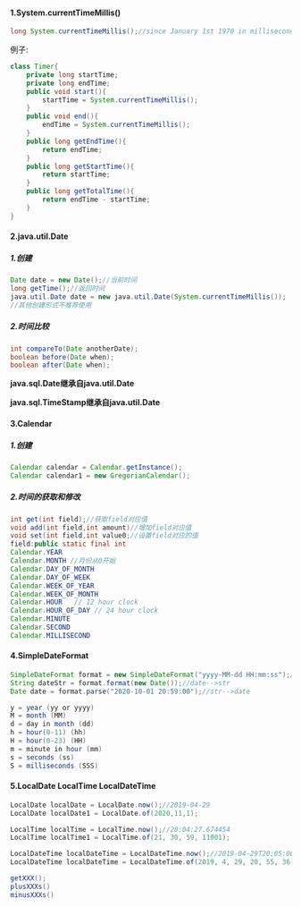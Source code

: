 #### 1.System.currentTimeMillis()

```java
long System.currentTimeMillis();//since January 1st 1970 in milliseconds//
```

例子:

```java
class Timer{
    private long startTime;
    private long endTime;
    public void start(){
        startTime = System.currentTimeMillis();
    }
    public void end(){
        endTime = System.currentTimeMillis();
    }
    public long getEndTime(){
        return endTime;
    }
    public long getStartTime(){
        return startTime;
    }
    public long getTotalTime(){
        return endTime - startTime;
    }
}
```

#### 2.java.util.Date

##### 1.创建

```java
Date date = new Date();//当前时间
long getTime();//返回时间
java.util.Date date = new java.util.Date(System.currentTimeMillis());
//其他创建形式不推荐使用
```

##### 2.时间比较

```java
int compareTo(Date anotherDate);
boolean before(Date when);
boolean after(Date when);
```

**java.sql.Date继承自java.util.Date**

**java.sql.TimeStamp继承自java.util.Date**

#### 3.Calendar

##### 1.创建

```java
Calendar calendar = Calendar.getInstance();
Calendar calendar1 = new GregorianCalendar();
```

##### 2.时间的获取和修改

```java
int get(int field);//获取field对应值
void add(int field,int amount)//增加field对应值
void set(int field,int value0;//设置field对应的值
field:public static final int
Calendar.YEAR
Calendar.MONTH //月份从0开始
Calendar.DAY_OF_MONTH
Calendar.DAY_OF_WEEK
Calendar.WEEK_OF_YEAR
Calendar.WEEK_OF_MONTH
Calendar.HOUR   // 12 hour clock
Calendar.HOUR_OF_DAY // 24 hour clock
Calendar.MINUTE
Calendar.SECOND
Calendar.MILLISECOND
```

#### 4.SimpleDateFormat

```java
SimpleDateFormat format = new SimpleDateFormat("yyyy-MM-dd HH:mm:ss");//指定格式
String dateStr = format.format(new Date());//date-->str
Date date = format.parse("2020-10-01 20:59:00");//str-->date
```

```java
y = year (yy or yyyy)
M = month (MM)
d = day in month (dd)
h = hour(0-11) (hh)
H = hour(0-23) (HH)
m = minute in hour (mm)
s = seconds (ss)
S = milliseconds (SSS)
```

#### 5.LocalDate LocalTime LocalDateTime

```java
LocalDate localDate = LocalDate.now();//2019-04-29
LocalDate localDate1 = LocalDate.of(2020,11,1);

LocalTime localTime = LocalTime.now();//20:04:27.674454
LocalTime localTime1 = LocalTime.of(21, 30, 59, 11001);

LocalDateTime localDateTime = LocalDateTime.now();//2019-04-29T20:05:00.188327600
LocalDateTime localDateTime = LocalDateTime.of(2019, 4, 29, 20, 55, 36, 123);

getXXX();
plusXXXs()
minusXXXs()
```

